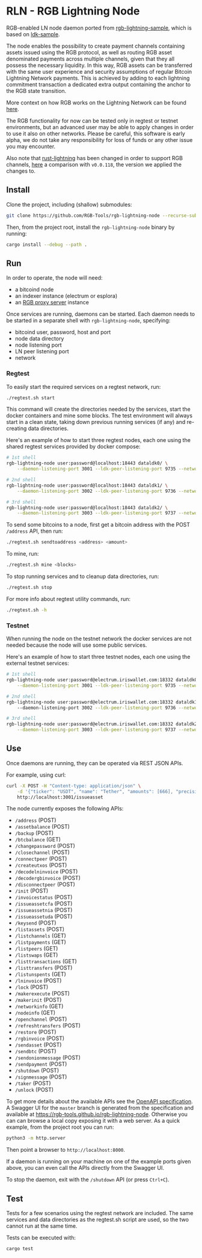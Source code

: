 # RLN - RGB Lightning Node

RGB-enabled LN node daemon ported from [rgb-lightning-sample], which is based
on [ldk-sample].

The node enables the possibility to create payment channels containing assets
issued using the RGB protocol, as well as routing RGB asset denominated
payments across multiple channels, given that they all possess the necessary
liquidity. In this way, RGB assets can be transferred with the same user
experience and security assumptions of regular Bitcoin Lightning Network
payments. This is achieved by adding to each lightning commitment transaction a
dedicated extra output containing the anchor to the RGB state transition.

More context on how RGB works on the Lightning Network can be found
[here](https://docs.rgb.info/lightning-network-compatibility).

The RGB functionality for now can be tested only in regtest or testnet
environments, but an advanced user may be able to apply changes in order to use
it also on other networks.
Please be careful, this software is early alpha, we do not take any
responsibility for loss of funds or any other issue you may encounter.

Also note that [rust-lightning] has been changed in order to support RGB
channels,
[here](https://github.com/RGB-Tools/rust-lightning/compare/v0.0.118...rgb)
a comparison with `v0.0.118`, the version we applied the changes to.

## Install

Clone the project, including (shallow) submodules:
```sh
git clone https://github.com/RGB-Tools/rgb-lightning-node --recurse-submodules --shallow-submodules
```

Then, from the project root, install the `rgb-lightning-node` binary by
running:
```sh
cargo install --debug --path .
```

## Run

In order to operate, the node will need:
- a bitcoind node
- an indexer instance (electrum or esplora)
- an [RGB proxy server] instance

Once services are running, daemons can be started.
Each daemon needs to be started in a separate shell with `rgb-lightning-node`,
specifying:
- bitcoind user, password, host and port
- node data directory
- node listening port
- LN peer listening port
- network

### Regtest

To easily start the required services on a regtest network, run:
```sh
./regtest.sh start
```

This command will create the directories needed by the services, start the
docker containers and mine some blocks. The test environment will always start
in a clean state, taking down previous running services (if any) and
re-creating data directories.

Here's an example of how to start three regtest nodes, each one using the
shared regtest services provided by docker compose:
```sh
# 1st shell
rgb-lightning-node user:password@localhost:18443 dataldk0/ \
    --daemon-listening-port 3001 --ldk-peer-listening-port 9735 --network regtest

# 2nd shell
rgb-lightning-node user:password@localhost:18443 dataldk1/ \
    --daemon-listening-port 3002 --ldk-peer-listening-port 9736 --network regtest

# 3rd shell
rgb-lightning-node user:password@localhost:18443 dataldk2/ \
    --daemon-listening-port 3003 --ldk-peer-listening-port 9737 --network regtest
```

To send some bitcoins to a node, first get a bitcoin address with the POST
`/address` API, then run:
```sh
./regtest.sh sendtoaddress <address> <amount>
```

To mine, run:
```sh
./regtest.sh mine <blocks>
```

To stop running services and to cleanup data directories, run:
```sh
./regtest.sh stop
```

For more info about regtest utility commands, run:
```sh
./regtest.sh -h
```

### Testnet

When running the node on the testnet network the docker services are not needed
because the node will use some public services.

Here's an example of how to start three testnet nodes, each one using the
external testnet services:

```sh
# 1st shell
rgb-lightning-node user:password@electrum.iriswallet.com:18332 dataldk0/ \
    --daemon-listening-port 3001 --ldk-peer-listening-port 9735 --network testnet

# 2nd shell
rgb-lightning-node user:password@electrum.iriswallet.com:18332 dataldk1/ 9736 testnet
    --daemon-listening-port 3002 --ldk-peer-listening-port 9736 --network testnet

# 3rd shell
rgb-lightning-node user:password@electrum.iriswallet.com:18332 dataldk2/ \
    --daemon-listening-port 3003 --ldk-peer-listening-port 9737 --network testnet
```

## Use

Once daemons are running, they can be operated via REST JSON APIs.

For example, using curl:
```bash
curl -X POST -H "Content-type: application/json" \
    -d '{"ticker": "USDT", "name": "Tether", "amounts": [666], "precision": 0}' \
    http://localhost:3001/issueasset
```

The node currently exposes the following APIs:
- `/address` (POST)
- `/assetbalance` (POST)
- `/backup` (POST)
- `/btcbalance` (GET)
- `/changepassword` (POST)
- `/closechannel` (POST)
- `/connectpeer` (POST)
- `/createutxos` (POST)
- `/decodelninvoice` (POST)
- `/decodergbinvoice` (POST)
- `/disconnectpeer` (POST)
- `/init` (POST)
- `/invoicestatus` (POST)
- `/issueassetcfa` (POST)
- `/issueassetnia` (POST)
- `/issueassetuda` (POST)
- `/keysend` (POST)
- `/listassets` (POST)
- `/listchannels` (GET)
- `/listpayments` (GET)
- `/listpeers` (GET)
- `/listswaps` (GET)
- `/listtransactions` (GET)
- `/listtransfers` (POST)
- `/listunspents` (GET)
- `/lninvoice` (POST)
- `/lock` (POST)
- `/makerexecute` (POST)
- `/makerinit` (POST)
- `/networkinfo` (GET)
- `/nodeinfo` (GET)
- `/openchannel` (POST)
- `/refreshtransfers` (POST)
- `/restore` (POST)
- `/rgbinvoice` (POST)
- `/sendasset` (POST)
- `/sendbtc` (POST)
- `/sendonionmessage` (POST)
- `/sendpayment` (POST)
- `/shutdown` (POST)
- `/signmessage` (POST)
- `/taker` (POST)
- `/unlock` (POST)

To get more details about the available APIs see the [OpenAPI specification].
A Swagger UI for the `master` branch is generated from the specification and
available at https://rgb-tools.github.io/rgb-lightning-node.
Otherwise you can can browse a local copy exposing it with a web server.  As a
quick example, from the project root you can run:
```bash
python3 -m http.server
```
Then point a browser to `http://localhost:8000`.

If a daemon is running on your machine on one of the example ports
given above, you can even call the APIs directly from the Swagger UI.

To stop the daemon, exit with the `/shutdown` API (or press `Ctrl+C`).

## Test

Tests for a few scenarios using the regtest network are included. The same
services and data directories as the regtest.sh script are used, so the two
cannot run at the same time.

Tests can be executed with:
```sh
cargo test
```


[RGB proxy server]: https://github.com/RGB-Tools/rgb-proxy-server
[ldk-sample]: https://github.com/lightningdevkit/ldk-sample
[OpenAPI specification]: /openapi.yaml
[rgb-lightning-sample]: https://github.com/RGB-Tools/rgb-lightning-sample
[rust-lightning]: https://github.com/lightningdevkit/rust-lightning
